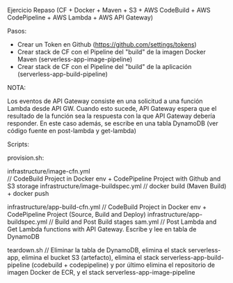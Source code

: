 Ejercicio Repaso (CF + Docker + Maven + S3 + AWS CodeBuild + AWS CodePipeline + AWS Lambda + AWS API Gateway)

Pasos:

- Crear un Token en Github (https://github.com/settings/tokens)
- Crear stack de CF con el Pipeline del "build" de la imagen Docker Maven (serverless-app-image-pipeline)
- Crear stack de CF con el Pipeline del "build" de la aplicación (serverless-app-build-pipeline)

NOTA:

Los eventos de API Gateway consiste en una solicitud a una función Lambda desde API GW. Cuando esto sucede, API Gateway espera que el resultado de la función sea la respuesta con la que API Gateway debería responder. En este caso además, se escribe en una tabla DynamoDB (ver código fuente en post-lambda y get-lambda)

Scripts:

provision.sh:

infrastructure/image-cfn.yml   
  // CodeBuild Project in Docker env + CodePipeline Project with Github and S3 storage
infrastructure/image-buildspec.yml
  // docker build (Maven Build) + docker push

infrastructure/app-build-cfn.yml 
  // CodeBuild Project in Docker env + CodePipeline Project (Source, Build and Deploy)
infrastructure/app-buildspec.yml
  // Build and Post Build stages
sam.yml
  // Post Lambda and Get Lambda functions with API Gateway. Escribe y lee en tabla de DynamoDB

teardown.sh
  // Eliminar la tabla de DynamoDB, elimina el stack serverless-app, elimina el bucket S3 (artefacto), elimina el stack serverless-app-build-pipeline (codebuild + codepipeline) y por último elimina el repositorio de imagen Docker de ECR, y el stack serverless-app-image-pipeline
